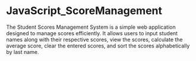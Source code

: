 # JavaScript_ScoreManagement
The Student Scores Management System is a simple web application designed to manage scores efficiently. It allows users to input student names along with their respective scores, view the scores, calculate the average score, clear the entered scores, and sort the scores alphabetically by last name.
